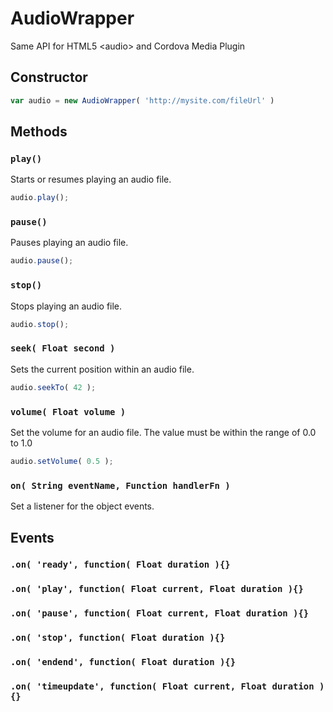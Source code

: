 # AudioWrapper
Same API for HTML5 &lt;audio> and Cordova Media Plugin

## Constructor
```js
var audio = new AudioWrapper( 'http://mysite.com/fileUrl' )
```

## Methods
### `play()`
Starts or resumes playing an audio file.
```js
audio.play();
```

### `pause()`
Pauses playing an audio file.
```js
audio.pause();
```

### `stop()`
Stops playing an audio file.
```js
audio.stop();
```

### `seek( Float second )`
Sets the current position within an audio file.
```js
audio.seekTo( 42 );
```

### `volume( Float volume )`
Set the volume for an audio file. The value must be within the range of 0.0 to 1.0
```js
audio.setVolume( 0.5 );
```

### `on( String eventName, Function handlerFn )`
Set a listener for the object events.

## Events
### `.on( 'ready', function( Float duration ){}`
### `.on( 'play', function( Float current, Float duration ){}`
### `.on( 'pause', function( Float current, Float duration ){}`
### `.on( 'stop', function( Float duration ){}`
### `.on( 'endend', function( Float duration ){}`
### `.on( 'timeupdate', function( Float current, Float duration ){}`
